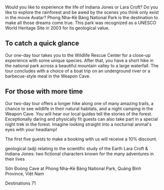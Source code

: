 Would you like to experience the life of Indiana Jones or Lara Croft? Do you like to explore the rainforest and be awed by the scenes you think only exist in the movie Avatar? Phong Nha–Kẻ Bàng National Park is the destination to make all those dreams come true. This park was recognized as a UNESCO World Heritage Site in 2003 for its geological value.

## To catch a quick glance

Our one-day tour takes you to the Wildlife Rescue Center for a close-up experience with some unique species. After that, you have a short hike in the national park across a beautiful mountain valley to a large waterfall. The tour concludes with a choice of a boat trip on an underground river or a barbecue-style meal in the Weapon Cave.

## For those with more time

Our two-day tour offers a longer hike along one of many amazing trails, a chance to see wildlife in their natural habitats, and a night camping in the Weapon Cave. You will hear our local guides tell the stories of the forest. Exceptionally daring and physically fit guests can also take part in a special night trek in the forest. Imagine looking straight into a nocturnal animal's eyes with your headlamp!

The first five guests to make a booking with us will receive a 10% discount.

geological (adj) relating to the scientific study of the Earth
Lara Croft & Indiana Jones: two fictional characters known for the many adventures in their lives

Sơn Đoòng Cave at Phong Nha–Kẻ Bàng National Park, Quảng Bình Province, Việt Nam

Destinations 71